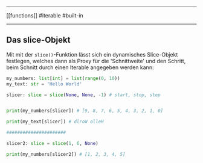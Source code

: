 ___
[[functions]]
#iterable
#built-in
___


## Das slice-Objekt
Mit mit der `slice()`-Funktion lässt sich ein dynamisches Slice-Objekt festlegen, welches dann als Proxy für die 'Schnittweite' und den Schritt, beim Schnitt durch einen Iterable angegeben werden kann:
```python
my_numbers: list[int] = list(range(0, 10))
my_text: str = 'Hello World'

slicer: slice = slice(None, None, -1) # start, stop, step


print(my_numbers[slicer]) # [9, 8, 7, 6, 5, 4, 3, 2, 1, 0]

print(my_text[slicer]) # dlroW olleH

######################

slicer2: slice = slice(1, 6, None)

print(my_numbers[slicer2]) # [1, 2, 3, 4, 5]
```